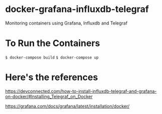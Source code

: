 # docker-grafana-influxdb-telegraf
Monitoring containers using Grafana, Influxdb and Telegraf

# To Run the Containers

`$ docker-compose build`
`$ docker-compose up`

# Here's the references

https://devconnected.com/how-to-install-influxdb-telegraf-and-grafana-on-docker/#Installing_Telegraf_on_Docker


https://grafana.com/docs/grafana/latest/installation/docker/
